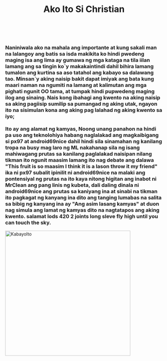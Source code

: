 <html>
<head>
  <title>Finez Christian Yeah</title> </head>
<body>
  <header>
    <h1>Ako Ito Si Christian</h1>
  </header>
<br>
<p><h3>Naniniwala ako na mahala ang importante at kung sakali man na lalangoy ang batis sa isda 
makikita ko hindi pwedeng maging isa ang lima ay gumawa ng mga kataga na tila iilan lamang ang sa 
tingin ko`y makakaintindi
dahil bihira lamang tumalon ang kurtina sa aso tatahol ang kabayo sa dalawang tao. Minsan`y aking naisip
bakit dapat imiyak ang bata kung maari naman na ngumiti na lamang at kalimutan ang mga pighati ngunit OO tama,
at tumpak hindi pupwedeng maging ilog ang sinaing. Nais kong ibahagi ang kwento na aking naisip sa aking pagiisip
sumilip sa pumangad ng aking utak, ngayon ito na sisimulan kona ang aking pag lalahad ng aking kwento sa iyo; 
<br>
<br>Ito ay ang alamat ng kamyas, Noong unang panahon na hindi pa uso ang teknolohiya habang naglalakad ang
 magkaibigang si px97 at android69nice dahil hindi sila sinamahan ng kanilang tropa na busy mag laro ng ML 
nakahanap sila ng isang mahiwagang prutas sa kanilang paglalakad naisipan nilang tikman ito ngunit maasim lamang ito
nag debate ang dalawa "This fruit is so maasim I think it is a lason throw it my friend" ika ni px97 subalit 
ipinilit ni android69nice na malaki ang pontensiyal ng prutas na ito kaya nitong higitan ang inabot ni MrClean 
ang pang linis ng kubeta, dali daling dinala ni android69nice ang prutas sa kaniyang ina at sinabi na tikman ito
pagkagat ng kanyang ina dito ang tanging lumabas na salita sa bibig ng kanyang ina ay "Ang asim lasang kamyas"
at duon nag simula ang lamat ng kamyas dito na nagtatapos ang aking kwento. salamat lods 420 2 joints long sleve fly high until you can touch the sky.
    </h3>
         <img alt="KabayoIto" src="https://th.bing.com/th/id/OIP.dA-ZF-VaI9u1Ds0_khFcVQHaJ4?pid=ImgDet&rs=1"
         width=400" height="400">
    
</body>
</html>
